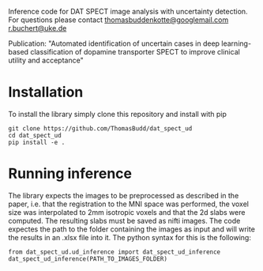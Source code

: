 Inference code for DAT SPECT image analysis with uncertainty detection.
For questions please contact
    thomasbuddenkotte@googlemail.com
    r.buchert@uke.de

Publication: "Automated identification of uncertain cases in deep learning-based classification of dopamine transporter SPECT to improve clinical utility and acceptance"

# Installation

To install the library simply clone this repository and install with pip

```
git clone https://github.com/ThomasBudd/dat_spect_ud
cd dat_spect_ud
pip install -e .
```

# Running inference

The library expects the images to be preprocessed as described in the paper, i.e. that the registration to the MNI space was performed, the voxel size was interpolated to 2mm isotropic voxels and that the 2d slabs were computed. The resulting slabs must be saved as nifti images. The code expectes the path to the folder containing the images as input and will write the results in an .xlsx file into it. The python syntax for this is the following:


```
from dat_spect_ud.ud_inference import dat_spect_ud_inference
dat_spect_ud_inference(PATH_TO_IMAGES_FOLDER)
```
